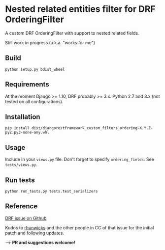 # Nested related entities filter for DRF OrderingFilter

A custom DRF OrderingFilter with support to nested related fields.

Still work in progress (a.k.a. "works for me")

## Build

`python setup.py bdist_wheel`

## Requirements

At the moment Django >= 1.10, DRF probably >= 3.x. Python 2.7 and 3.x (not tested on all configurations).

## Installation

`pip install dist/djangorestframework_custom_filters_ordering-X.Y.Z-py2.py3-none-any.whl`

## Usage

Include in your `views.py` file. Don't forget to specify `ordering_fields`. See `tests/views.py`.

## Run tests

`python run_tests.py tests.test_serializers`

## Reference

[DRF issue on Github](https://github.com/encode/django-rest-framework/issues/1005)

Kudos to [rhunwicks](https://github.com/rhunwicks) and the other people in CC of that issue for the initial patch and following updates.

--> **PR and suggestions welcome!**
